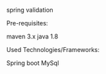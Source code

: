 

spring validation

Pre-requisites:

maven 3.x
java 1.8


Used Technologies/Frameworks:

Spring boot
MySql
